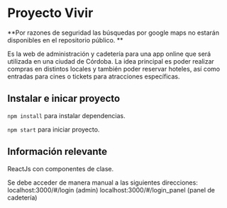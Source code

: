 # Proyecto Vivir


**Por razones de seguridad las búsquedas por google maps no estarán disponibles en el repositorio público. **

Es la web de administración y cadetería para una app online que será utilizada en una ciudad de Córdoba.
La idea principal es poder realizar compras en distintos locales y también poder reservar hoteles, así como entradas para cines o tickets para atracciones específicas.

## Instalar e inicar proyecto

`npm install` para instalar dependencias.

`npm start`   para iniciar proyecto.

## Información relevante
ReactJs con componentes de clase.

Se debe acceder de manera manual a las siguientes direcciones:
localhost:3000/#/login (admin)
localhost:3000/#/login_panel (panel de cadetería)
